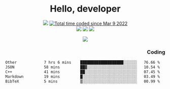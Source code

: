 # <div align='center' >Hello, developer</div>

<div align='center'>
  <a ><img src="https://img.shields.io/badge/dynamic/json?url=https%3A%2F%2Fapi.swo.moe%2Fstats%2Fgithub%2FFree-Aaron-Li&query=count&color=181717&label=GitHub&labelColor=282c34&logo=github&suffix=+follows&cacheSeconds=3600"></a>
  <a href="https://wakatime.com/@fe40087f-8eae-48dc-9950-ad0633db1591"><img src="https://wakatime.com/badge/user/fe40087f-8eae-48dc-9950-ad0633db1591.svg" alt="Total time coded since Mar 9 2022" /></a>
</div>
<div align='center'>
  <a><img src="https://img.shields.io/badge/C%2FC%2B%2B%20-%20%2375664D"></a>
  <a><img src="https://img.shields.io/badge/Kotlin%20-%20%2375664D"></a>
  <a><img src="https://img.shields.io/badge/JavaScript%20-%20%2375664D"></a>
</div>

<p align="center">
  <img src="https://readme-typing-svg.demolab.com/?lines=你好!+开发者;Hello!+ developer&font=Fira%20Code&center=true&width=380&height=50&duration=4000&pause=1000">
</p>


<div align='right'>
  <h3>Coding</h3>
</div>

<!--START_SECTION:waka-->

```txt
Other            7 hrs 6 mins    ███████████████████░░░░░░   76.66 %
JSON             58 mins         ██▓░░░░░░░░░░░░░░░░░░░░░░   10.54 %
C++              41 mins         ██░░░░░░░░░░░░░░░░░░░░░░░   07.45 %
Markdown         19 mins         █░░░░░░░░░░░░░░░░░░░░░░░░   03.49 %
BibTeX           5 mins          ▒░░░░░░░░░░░░░░░░░░░░░░░░   00.99 %
```

<!--END_SECTION:waka-->




